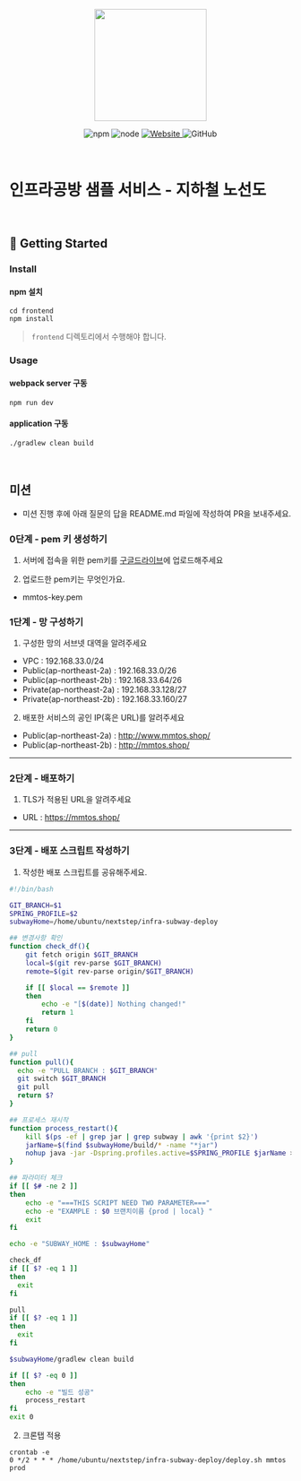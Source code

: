 <p align="center">
    <img width="200px;" src="https://raw.githubusercontent.com/woowacourse/atdd-subway-admin-frontend/master/images/main_logo.png"/>
</p>
<p align="center">
  <img alt="npm" src="https://img.shields.io/badge/npm-%3E%3D%205.5.0-blue">
  <img alt="node" src="https://img.shields.io/badge/node-%3E%3D%209.3.0-blue">
  <a href="https://edu.nextstep.camp/c/R89PYi5H" alt="nextstep atdd">
    <img alt="Website" src="https://img.shields.io/website?url=https%3A%2F%2Fedu.nextstep.camp%2Fc%2FR89PYi5H">
  </a>
  <img alt="GitHub" src="https://img.shields.io/github/license/next-step/atdd-subway-service">
</p>

<br>

# 인프라공방 샘플 서비스 - 지하철 노선도

<br>

## 🚀 Getting Started

### Install
#### npm 설치
```
cd frontend
npm install
```
> `frontend` 디렉토리에서 수행해야 합니다.

### Usage
#### webpack server 구동
```
npm run dev
```
#### application 구동
```
./gradlew clean build
```
<br>

## 미션

* 미션 진행 후에 아래 질문의 답을 README.md 파일에 작성하여 PR을 보내주세요.

### 0단계 - pem 키 생성하기

1. 서버에 접속을 위한 pem키를 [구글드라이브](https://drive.google.com/drive/folders/1dZiCUwNeH1LMglp8dyTqqsL1b2yBnzd1?usp=sharing)에 업로드해주세요

2. 업로드한 pem키는 무엇인가요.
  - mmtos-key.pem

### 1단계 - 망 구성하기
1. 구성한 망의 서브넷 대역을 알려주세요
- VPC : 192.168.33.0/24
- Public(ap-northeast-2a) : 192.168.33.0/26
- Public(ap-northeast-2b) : 192.168.33.64/26
- Private(ap-northeast-2a) : 192.168.33.128/27
- Private(ap-northeast-2b) : 192.168.33.160/27 

2. 배포한 서비스의 공인 IP(혹은 URL)를 알려주세요
- Public(ap-northeast-2a) : http://www.mmtos.shop/
- Public(ap-northeast-2b) : http://mmtos.shop/

---

### 2단계 - 배포하기
1. TLS가 적용된 URL을 알려주세요

- URL : https://mmtos.shop/

---

### 3단계 - 배포 스크립트 작성하기

1. 작성한 배포 스크립트를 공유해주세요.

```bash
#!/bin/bash

GIT_BRANCH=$1
SPRING_PROFILE=$2
subwayHome=/home/ubuntu/nextstep/infra-subway-deploy

## 변경사항 확인
function check_df(){
    git fetch origin $GIT_BRANCH
    local=$(git rev-parse $GIT_BRANCH)
    remote=$(git rev-parse origin/$GIT_BRANCH)

    if [[ $local == $remote ]]
    then
        echo -e "[$(date)] Nothing changed!"
        return 1
    fi
    return 0
}

## pull
function pull(){
  echo -e "PULL BRANCH : $GIT_BRANCH"
  git switch $GIT_BRANCH
  git pull
  return $?
}

## 프로세스 재시작
function process_restart(){
    kill $(ps -ef | grep jar | grep subway | awk '{print $2}')
    jarName=$(find $subwayHome/build/* -name "*jar")
    nohup java -jar -Dspring.profiles.active=$SPRING_PROFILE $jarName > /dev/null &
}

## 파라미터 체크
if [[ $# -ne 2 ]]
then
    echo -e "===THIS SCRIPT NEED TWO PARAMETER==="
    echo -e "EXAMPLE : $0 브랜치이름 {prod | local} "
    exit
fi

echo -e "SUBWAY_HOME : $subwayHome"

check_df
if [[ $? -eq 1 ]]
then
  exit
fi 

pull
if [[ $? -eq 1 ]]
then
  exit
fi 

$subwayHome/gradlew clean build

if [[ $? -eq 0 ]]
then
    echo -e "빌드 성공"
    process_restart
fi
exit 0
```

2. 크론탭 적용
```console
crontab -e 
0 */2 * * * /home/ubuntu/nextstep/infra-subway-deploy/deploy.sh mmtos prod 
```
